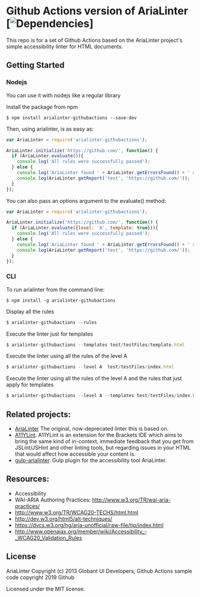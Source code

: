 Github Actions version of AriaLinter [![Dependencies](https://david-dm.org/MaggieFero/arialinter.svg)]
============
This repo is for a set of Github Actions based on the AriaLinter project's simple accessibility linter for HTML documents.

## Getting Started



### Nodejs

You can use it with nodejs like a regular library

Install the package from npm

```shell
$ npm install arialinter-githubactions --save-dev
```

Then, using arialinter, is as easy as:

```javascript
var AriaLinter = require('arialinter-githubactions');

AriaLinter.initialize('https://github.com/', function() {
  if (AriaLinter.evaluate()){
    console.log('All rules were successfully passed');
  } else {
    console.log('AriaLinter found ' + AriaLinter.getErrorsFound() + ' accessibility issues');
    console.log(AriaLinter.getReport('text', 'https://github.com/'));
  }
});
```

You can also pass an options argument to the evaluate() method:

```javascript
var AriaLinter = require('arialinter-githubactions');

AriaLinter.initialize('https://github.com/', function() {
  if (AriaLinter.evaluate({level: 'A', template: true})){
    console.log('All rules were successfully passed');
  } else {
    console.log('AriaLinter found ' + AriaLinter.getErrorsFound() + ' accessibility issues');
    console.log(AriaLinter.getReport('text', 'https://github.com/'));
  }
});
```

### CLI

To run arialinter from the command line:

```shell
$ npm install -g arialinter-githubactions
```

Display all the rules

```javascript
$ arialinter-githubactions --rules
```

Execute the linter just for templates

```javascript
$ arialinter-githubactions --templates test/testFiles/template.html
```

Execute the linter using all the rules of the level A

```javascript
$ arialinter-githubactions --level A  test/testFiles/index.html
```

Execute the linter using all the rules of the level A and the rules that just apply for templates

```javascript
$ arialinter-githubactions --level A --templates test/testFiles/index.html
```

## Related projects:
* [AriaLinter](https://github.com/globant-ui/arialinter) The original, now-deprecated linter this is based on.
* [A11YLint](https://github.com/DuaneOBrien/A11YLint-Brackets). A11YLint is an extension for the Brackets IDE which
aims to bring the same kind of in-context, immediate feedback that you get from JSLint/JSHint and other linting tools,
but regarding issues in your HTML that would affect how accessible your content is.
* [gulp-arialinter](https://github.com/Charca/gulp-arialinter). Gulp plugin for the accessibility tool AriaLinter.

## Resources:
* Accessibility
 * WAI-ARIA Authoring Practices: http://www.w3.org/TR/wai-aria-practices/
 * http://www.w3.org/TR/WCAG20-TECHS/html.html
 * http://dev.w3.org/html5/alt-techniques/
 * https://dvcs.w3.org/hg/aria-unofficial/raw-file/tip/index.html
 * http://www.openajax.org/member/wiki/Accessibility_-_WCAG20_Validation_Rules

## License

AriaLinter Copyright (c) 2013 Globant UI Developers; Github Actions sample code copyright 2019 Github

Licensed under the MIT license.

